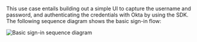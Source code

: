 This use case entails building out a simple UI to capture the username and password, and authenticating the credentials with Okta by using the SDK. The following sequence diagram shows the basic sign-in flow:

<div class="common-image-format">

![Basic sign-in sequence diagram](/img/oie-embedded-sdk/oie-embedded-sdk-use-case-simple-sign-on-seq.png)

</div>

